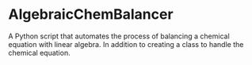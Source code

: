 # AlgebraicChemBalancer
A Python script that automates the process of balancing a chemical equation with linear algebra. In addition to creating a class to handle the chemical equation.
